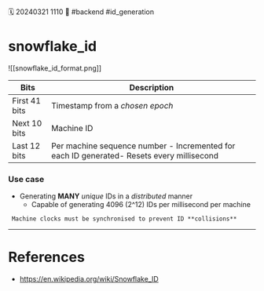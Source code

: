 🗓️ 20240321 1110
📎 #backend #id_generation

# snowflake_id

![[snowflake_id_format.png]]

| Bits          | Description                                                                               |
| ------------- | ----------------------------------------------------------------------------------------- |
| First 41 bits | Timestamp from a _chosen epoch_                                                           |
| Next 10 bits  | Machine ID                                                                                |
| Last 12 bits  | Per machine sequence number - Incremented for each ID generated- Resets every millisecond |

### Use case

- Generating **MANY** _unique_ IDs in a _distributed_ manner
  - Capable of generating 4096 (2^12) IDs per millisecond per machine

```ad-warning
 Machine clocks must be synchronised to prevent ID **collisions**
```

---

# References

- https://en.wikipedia.org/wiki/Snowflake_ID
